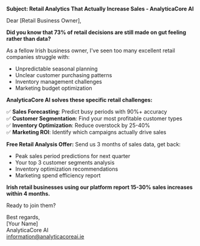 **Subject: Retail Analytics That Actually Increase Sales - AnalyticaCore AI**

Dear [Retail Business Owner],

**Did you know that 73% of retail decisions are still made on gut feeling rather than data?**

As a fellow Irish business owner, I've seen too many excellent retail companies struggle with:
- Unpredictable seasonal planning
- Unclear customer purchasing patterns
- Inventory management challenges
- Marketing budget optimization

**AnalyticaCore AI solves these specific retail challenges:**

✅ **Sales Forecasting**: Predict busy periods with 90%+ accuracy  
✅ **Customer Segmentation**: Find your most profitable customer types  
✅ **Inventory Optimization**: Reduce overstock by 25-40%  
✅ **Marketing ROI**: Identify which campaigns actually drive sales  

**Free Retail Analysis Offer:**
Send us 3 months of sales data, get back:
- Peak sales period predictions for next quarter
- Your top 3 customer segments analysis
- Inventory optimization recommendations
- Marketing spend efficiency report

**Irish retail businesses using our platform report 15-30% sales increases within 4 months.**

Ready to join them?

Best regards,  
[Your Name]  
AnalyticaCore AI  
information@analyticacoreai.ie
